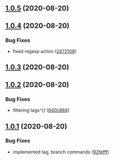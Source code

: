 ## [1.0.5](https://github.com/RobinCK/git-cleaner/compare/1.0.4...1.0.5) (2020-08-20)

## [1.0.4](https://github.com/RobinCK/git-cleaner/compare/1.0.3...1.0.4) (2020-08-20)

### Bug Fixes

- fixed regexp action ([2472109](https://github.com/RobinCK/git-cleaner/commit/24721096653df15e231e39bb4f3201760fa7afdd))

## [1.0.3](https://github.com/RobinCK/git-cleaner/compare/1.0.2...1.0.3) (2020-08-20)

## [1.0.2](https://github.com/RobinCK/git-cleaner/compare/1.0.1...1.0.2) (2020-08-20)

### Bug Fixes

- filtering tags^{} ([640c884](https://github.com/RobinCK/git-cleaner/commit/640c884f639b65820fcfd2353c7ef159f2415e66))

## [1.0.1](https://github.com/RobinCK/git-cleaner/compare/1.2.3...1.0.1) (2020-08-20)

### Bug Fixes

- implemented tag, branch commands ([92fefff](https://github.com/RobinCK/git-cleaner/commit/92feffffa8b19178038d703bec733dd562066db3))
